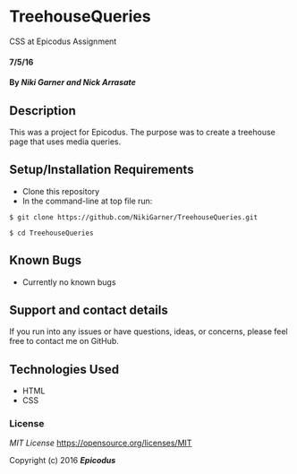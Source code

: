 # TreehouseQueries
CSS at Epicodus Assignment

#### 7/5/16

#### By _**Niki Garner and Nick Arrasate**_

## Description
This was a project for Epicodus. The purpose was to create a treehouse page that uses media queries.
## Setup/Installation Requirements

* Clone this repository
* In the command-line at top file run:
```
$ git clone https://github.com/NikiGarner/TreehouseQueries.git
```
```
$ cd TreehouseQueries
```

## Known Bugs

* Currently no known bugs

## Support and contact details

If you run into any issues or have questions, ideas, or concerns, please feel free to contact me on GitHub.

## Technologies Used

* HTML
* CSS


### License

*MIT License*
<a href="https://opensource.org/licenses/MIT">https://opensource.org/licenses/MIT</a>

Copyright (c) 2016 **_Epicodus_**


